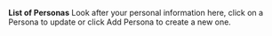 **List of Personas**
Look after your personal information here, click on a Persona to update or click Add Persona to create a new one.
